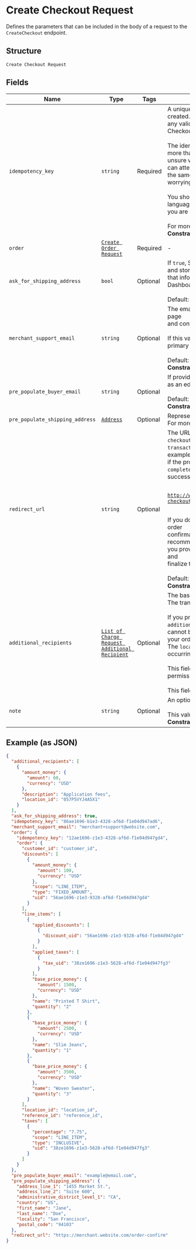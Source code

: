 
# Create Checkout Request

Defines the parameters that can be included in the body of
a request to the `CreateCheckout` endpoint.

## Structure

`Create Checkout Request`

## Fields

| Name | Type | Tags | Description |
|  --- | --- | --- | --- |
| `idempotency_key` | `string` | Required | A unique string that identifies this checkout among others you have created. It can be<br>any valid string but must be unique for every order sent to Square Checkout for a given location ID.<br><br>The idempotency key is used to avoid processing the same order more than once. If you are<br>unsure whether a particular checkout was created successfully, you can attempt it again with<br>the same idempotency key and all the same other parameters without worrying about creating duplicates.<br><br>You should use a random number/string generator native to the language<br>you are working in to generate strings for your idempotency keys.<br><br>For more information, see [Idempotency](https://developer.squareup.com/docs/working-with-apis/idempotency).<br>**Constraints**: *Minimum Length*: `1`, *Maximum Length*: `192` |
| `order` | [`Create Order Request`](../../doc/models/create-order-request.md) | Required | - |
| `ask_for_shipping_address` | `bool` | Optional | If `true`, Square Checkout collects shipping information on your behalf and stores<br>that information with the transaction information in the Square Seller Dashboard.<br><br>Default: `false`. |
| `merchant_support_email` | `string` | Optional | The email address to display on the Square Checkout confirmation page<br>and confirmation email that the buyer can use to contact the seller.<br><br>If this value is not set, the confirmation page and email display the<br>primary email address associated with the seller's Square account.<br><br>Default: none; only exists if explicitly set.<br>**Constraints**: *Maximum Length*: `254` |
| `pre_populate_buyer_email` | `string` | Optional | If provided, the buyer's email is prepopulated on the checkout page<br>as an editable text field.<br><br>Default: none; only exists if explicitly set.<br>**Constraints**: *Maximum Length*: `254` |
| `pre_populate_shipping_address` | [`Address`](../../doc/models/address.md) | Optional | Represents a postal address in a country.<br>For more information, see [Working with Addresses](https://developer.squareup.com/docs/build-basics/working-with-addresses). |
| `redirect_url` | `string` | Optional | The URL to redirect to after the checkout is completed with `checkoutId`,<br>`transactionId`, and `referenceId` appended as URL parameters. For example,<br>if the provided redirect URL is `http://www.example.com/order-complete`, a<br>successful transaction redirects the customer to:<br><br><pre><code>http://www.example.com/order-complete?checkoutId=xxxxxx&amp;referenceId=xxxxxx&amp;transactionId=xxxxxx</code></pre><br>If you do not provide a redirect URL, Square Checkout displays an order<br>confirmation page on your behalf; however, it is strongly recommended that<br>you provide a redirect URL so you can verify the transaction results and<br>finalize the order through your existing/normal confirmation workflow.<br><br>Default: none; only exists if explicitly set.<br>**Constraints**: *Maximum Length*: `800` |
| `additional_recipients` | [`List of Charge Request Additional Recipient`](../../doc/models/charge-request-additional-recipient.md) | Optional | The basic primitive of a multi-party transaction. The value is optional.<br>The transaction facilitated by you can be split from here.<br><br>If you provide this value, the `amount_money` value in your `additional_recipients` field<br>cannot be more than 90% of the `total_money` calculated by Square for your order.<br>The `location_id` must be a valid seller location where the checkout is occurring.<br><br>This field requires `PAYMENTS_WRITE_ADDITIONAL_RECIPIENTS` OAuth permission.<br><br>This field is currently not supported in the Square Sandbox. |
| `note` | `string` | Optional | An optional note to associate with the `checkout` object.<br><br>This value cannot exceed 60 characters.<br>**Constraints**: *Maximum Length*: `60` |

## Example (as JSON)

```json
{
  "additional_recipients": [
    {
      "amount_money": {
        "amount": 60,
        "currency": "USD"
      },
      "description": "Application fees",
      "location_id": "057P5VYJ4A5X1"
    }
  ],
  "ask_for_shipping_address": true,
  "idempotency_key": "86ae1696-b1e3-4328-af6d-f1e04d947ad6",
  "merchant_support_email": "merchant+support@website.com",
  "order": {
    "idempotency_key": "12ae1696-z1e3-4328-af6d-f1e04d947gd4",
    "order": {
      "customer_id": "customer_id",
      "discounts": [
        {
          "amount_money": {
            "amount": 100,
            "currency": "USD"
          },
          "scope": "LINE_ITEM",
          "type": "FIXED_AMOUNT",
          "uid": "56ae1696-z1e3-9328-af6d-f1e04d947gd4"
        }
      ],
      "line_items": [
        {
          "applied_discounts": [
            {
              "discount_uid": "56ae1696-z1e3-9328-af6d-f1e04d947gd4"
            }
          ],
          "applied_taxes": [
            {
              "tax_uid": "38ze1696-z1e3-5628-af6d-f1e04d947fg3"
            }
          ],
          "base_price_money": {
            "amount": 1500,
            "currency": "USD"
          },
          "name": "Printed T Shirt",
          "quantity": "2"
        },
        {
          "base_price_money": {
            "amount": 2500,
            "currency": "USD"
          },
          "name": "Slim Jeans",
          "quantity": "1"
        },
        {
          "base_price_money": {
            "amount": 3500,
            "currency": "USD"
          },
          "name": "Woven Sweater",
          "quantity": "3"
        }
      ],
      "location_id": "location_id",
      "reference_id": "reference_id",
      "taxes": [
        {
          "percentage": "7.75",
          "scope": "LINE_ITEM",
          "type": "INCLUSIVE",
          "uid": "38ze1696-z1e3-5628-af6d-f1e04d947fg3"
        }
      ]
    }
  },
  "pre_populate_buyer_email": "example@email.com",
  "pre_populate_shipping_address": {
    "address_line_1": "1455 Market St.",
    "address_line_2": "Suite 600",
    "administrative_district_level_1": "CA",
    "country": "US",
    "first_name": "Jane",
    "last_name": "Doe",
    "locality": "San Francisco",
    "postal_code": "94103"
  },
  "redirect_url": "https://merchant.website.com/order-confirm"
}
```

